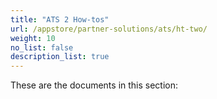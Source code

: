 ```yaml
---
title: "ATS 2 How-tos"
url: /appstore/partner-solutions/ats/ht-two/
weight: 10
no_list: false
description_list: true 
---
```


These are the documents in this section:

